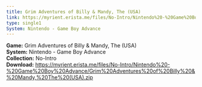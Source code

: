```yaml
---
title: Grim Adventures of Billy & Mandy, The (USA)
link: https://myrient.erista.me/files/No-Intro/Nintendo%20-%20Game%20Boy%20Advance/Grim%20Adventures%20of%20Billy%20&%20Mandy,%20The%20(USA).zip
type: single1
System: Nintendo - Game Boy Advance
---
```

<b>Game:</b> Grim Adventures of Billy & Mandy, The (USA)<br>
<b>System:</b> Nintendo - Game Boy Advance<br>
<b>Collection:</b> No-Intro<br>
<b>Download:</b> https://myrient.erista.me/files/No-Intro/Nintendo%20-%20Game%20Boy%20Advance/Grim%20Adventures%20of%20Billy%20&%20Mandy,%20The%20(USA).zip